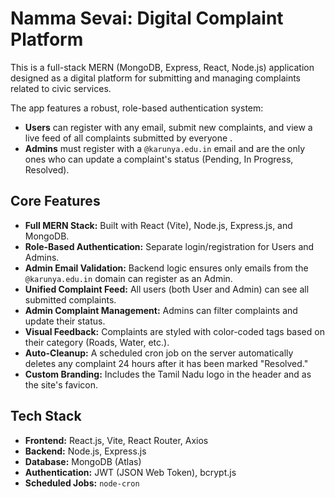 # Namma Sevai: Digital Complaint Platform 

This is a full-stack MERN (MongoDB, Express, React, Node.js) application designed as a digital platform for submitting and managing complaints related to civic services.

The app features a robust, role-based authentication system:
* **Users** can register with any email, submit new complaints, and view a live feed of all complaints submitted by everyone . 
* **Admins** must register with a `@karunya.edu.in` email and are the only ones who can update a complaint's status (Pending, In Progress, Resolved).

## Core Features

* **Full MERN Stack:** Built with React (Vite), Node.js, Express.js, and MongoDB.
* **Role-Based Authentication:** Separate login/registration for Users and Admins.
* **Admin Email Validation:** Backend logic ensures only emails from the `@karunya.edu.in` domain can register as an Admin.
* **Unified Complaint Feed:** All users (both User and Admin) can see all submitted complaints.
* **Admin Complaint Management:** Admins can filter complaints and update their status.
* **Visual Feedback:** Complaints are styled with color-coded tags based on their category (Roads, Water, etc.).
* **Auto-Cleanup:** A scheduled cron job on the server automatically deletes any complaint 24 hours after it has been marked "Resolved."
* **Custom Branding:** Includes the Tamil Nadu logo in the header and as the site's favicon.

## Tech Stack

* **Frontend:** React.js, Vite, React Router, Axios
* **Backend:** Node.js, Express.js
* **Database:** MongoDB (Atlas)
* **Authentication:** JWT (JSON Web Token), bcrypt.js
* **Scheduled Jobs:** `node-cron`

